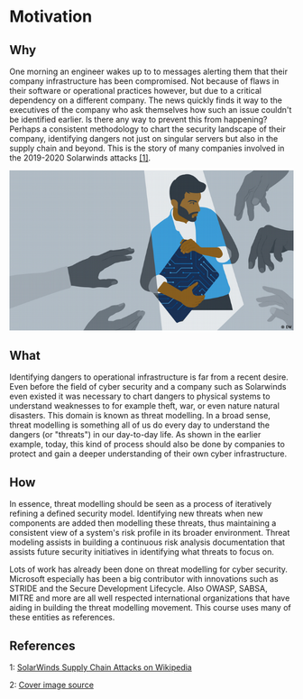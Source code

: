 # Motivation

## Why
One morning an engineer wakes up to to messages alerting them that their company infrastructure has been compromised.
Not because of flaws in their software or operational practices however, but due to a critical dependency on a different company.
The news quickly finds it way to the executives of the company who ask themselves how such an issue couldn't be identified earlier.
Is there any way to prevent this from happening?
Perhaps a consistent methodology to chart the security landscape of their company, identifying dangers not just on singular servers but also in the supply chain and beyond.
This is the story of many companies involved in the 2019-2020 Solarwinds attacks [[1]](#References).

![](motivation-cover.jpg)

## What

Identifying dangers to operational infrastructure is far from a recent desire.
Even before the field of cyber security and a company such as Solarwinds even existed it was necessary to chart dangers to physical systems to understand weaknesses to for example theft, war, or even nature natural disasters.
This domain is known as threat modelling.
In a broad sense, threat modelling is something all of us do every day to understand the dangers (or "threats") in our day-to-day life.
As shown in the earlier example, today, this kind of process should also be done by companies to protect and gain a deeper understanding of their own cyber infrastructure.

## How

In essence, threat modelling should be seen as a process of iteratively refining a defined security model.
Identifying new threats when new components are added then modelling these threats, thus maintaining a consistent view of a system's risk profile in its broader environment.
Threat modeling assists in building a continuous risk analysis documentation that assists future security initiatives in identifying what threats to focus on.

Lots of work has already been done on threat modelling for cyber security.
Microsoft especially has been a big contributor with innovations such as STRIDE and the Secure Development Lifecycle.
Also OWASP, SABSA, MITRE and more are all well respected international organizations that have aiding in building the threat modelling movement. 
This course uses many of these entities as references.

## References
1: [SolarWinds Supply Chain Attacks on Wikipedia](https://en.wikipedia.org/wiki/SolarWinds#2019%E2%80%932020_supply_chain_attacks)

2: [Cover image source](https://www.dw.com/en/threat-modeling-guide-how-to-identify-digital-risks-in-international-development-projects/a-55092469)
